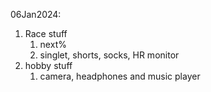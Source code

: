 06Jan2024:
1. Race stuff
	1. next%
	2. singlet, shorts, socks, HR monitor
2. hobby stuff
	1. camera, headphones and music player